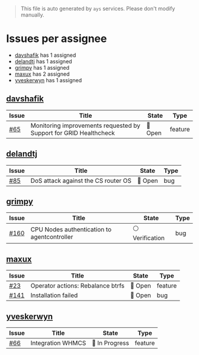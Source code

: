 > This file is auto generated by `ays` services. Please don't modify manually.

# Issues per assignee
- [davshafik](#davshafik) has 1 assigned
- [delandtj](#delandtj) has 1 assigned
- [grimpy](#grimpy) has 1 assigned
- [maxux](#maxux) has 2 assigned
- [yveskerwyn](#yveskerwyn) has 1 assigned



## [davshafik](https://github.com/davshafik)

|Issue|Title|State|Type|
|-----|-----|-----|----|
|[#65](https://github.com/0-complexity/openvcloud/issues/65)|Monitoring improvements requested by Support for GRID Healthcheck|:red_circle: Open|feature|


## [delandtj](https://github.com/delandtj)

|Issue|Title|State|Type|
|-----|-----|-----|----|
|[#85](https://github.com/0-complexity/openvcloud/issues/85)|DoS attack against the CS router OS|:red_circle: Open|bug|


## [grimpy](https://github.com/grimpy)

|Issue|Title|State|Type|
|-----|-----|-----|----|
|[#160](https://github.com/0-complexity/openvcloud/issues/160)|CPU Nodes authentication to agentcontroller|:white_circle: Verification|bug|


## [maxux](https://github.com/maxux)

|Issue|Title|State|Type|
|-----|-----|-----|----|
|[#23](https://github.com/0-complexity/openvcloud/issues/23)|Operator actions: Rebalance btrfs|:red_circle: Open|feature|
|[#141](https://github.com/0-complexity/openvcloud/issues/141)|Installation failed|:red_circle: Open|bug|


## [yveskerwyn](https://github.com/yveskerwyn)

|Issue|Title|State|Type|
|-----|-----|-----|----|
|[#66](https://github.com/0-complexity/openvcloud/issues/66)|Integration WHMCS|:large_blue_circle: In Progress|feature|

